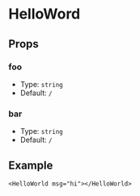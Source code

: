 # HelloWord

## Props

### foo

- Type: `string`
- Default: `/`

### bar

- Type: `string`
- Default: `/`

## Example

```vue live
<HelloWorld msg="hi"></HelloWorld>
```
